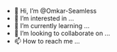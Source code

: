- 👋 Hi, I’m @Omkar-Seamless
- 👀 I’m interested in ...
- 🌱 I’m currently learning ...
- 💞️ I’m looking to collaborate on ...
- 📫 How to reach me ...

<!---
Omkar-Seamless/Omkar-Seamless is a ✨ special ✨ repository because its `README.md` (this file) appears on your GitHub profile.
You can click the Preview link to take a look at your changes.
--->
